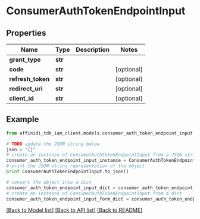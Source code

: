 # ConsumerAuthTokenEndpointInput

## Properties

| Name              | Type    | Description | Notes      |
| ----------------- | ------- | ----------- | ---------- |
| **grant_type**    | **str** |             |
| **code**          | **str** |             | [optional] |
| **refresh_token** | **str** |             | [optional] |
| **redirect_uri**  | **str** |             | [optional] |
| **client_id**     | **str** |             | [optional] |

## Example

```python
from affinidi_tdk_iam_client.models.consumer_auth_token_endpoint_input import ConsumerAuthTokenEndpointInput

# TODO update the JSON string below
json = "{}"
# create an instance of ConsumerAuthTokenEndpointInput from a JSON string
consumer_auth_token_endpoint_input_instance = ConsumerAuthTokenEndpointInput.from_json(json)
# print the JSON string representation of the object
print ConsumerAuthTokenEndpointInput.to_json()

# convert the object into a dict
consumer_auth_token_endpoint_input_dict = consumer_auth_token_endpoint_input_instance.to_dict()
# create an instance of ConsumerAuthTokenEndpointInput from a dict
consumer_auth_token_endpoint_input_form_dict = consumer_auth_token_endpoint_input.from_dict(consumer_auth_token_endpoint_input_dict)
```

[[Back to Model list]](../README.md#documentation-for-models) [[Back to API list]](../README.md#documentation-for-api-endpoints) [[Back to README]](../README.md)
